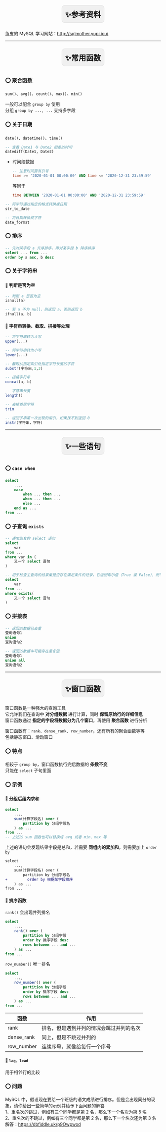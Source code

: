 <div class="container" style="text-align: center;">
    <div class="note">
        <span class="title1">✨参考资料</span> 
    </div> 
</div>

鱼皮的 MySQL 学习网站：http://sqlmother.yupi.icu/

---

<div class="container" style="text-align: center;">
    <div class="note">
        <span class="title1">✨常用函数</span> 
    </div> 
</div>

### ⭕ 聚合函数

`sum()`、`avg()`、`count()`、`max()`、`min()`  

一般可以配合 `group by` 使用  
分组 `group by ..., ...` 支持多字段  

### ⭕ 关于日期

`date()`、`datetime()`、`time()`

``` sql
-- 查看 Date1 与 Date2 相差的时间
datediff(Date1, Date2)
```

- 时间段数据

    ``` sql
    -- 注意时间要有引号
    time >= '2020-01-01 00:00:00' AND time <= '2020-12-31 23:59:59'
    ```

    等同于  

    ``` sql
    time BETWEEN '2020-01-01 00:00:00' AND '2020-12-31 23:59:59'
    ```

``` sql
-- 将字符通过指定的格式转换成日期  
str_to_date

-- 将日期转换成字符  
date_format
```

### ⭕ 排序  

``` sql
-- 先对某字段 a 升序排序，再对某字段 b 降序排序  
select ... from ...
order by a asc, b desc
```

### ⭕ 关于字符串

#### 🔘 判断是否为空
    
``` sql
-- 判断 a 是否为空
isnull(a)
```

``` sql
-- 若 a 不为 null，则返回 a，否则返回 b
ifnull(a, b)
```

#### 🔘 字符串转换、截取、拼接等处理

``` sql
-- 将字符串转为大写
upper(...)

-- 将字符串转为小写
lower(...)
```

``` sql
-- 截取从指定索引处指定字符长度的字符  
substr(字符串,1,3)

-- 拼接字符串  
concat(a, b)
```

``` sql
-- 字符串长度
length()
```

``` sql
-- 去掉首尾字符
trim
```

``` sql
-- 返回子串第一次出现的索引，如果找不到返回 0  
instr(字符串，字符)
```

---

<div class="container" style="text-align: center;">
    <div class="note">
        <span class="title1">✨一些语句</span> 
    </div> 
</div>

### ⭕ `case when`

``` sql
select 
    ...,
    case
        when ... then ...
        when ... then ...
        else ...
    end as ...
from ...
```

### ⭕ 子查询 `exists`

``` sql
-- 通常嵌套的 select 语句
select 
    var
from ...
where var in (
    又一个 select 语句
)
```

``` sql
-- 用于检查主查询的结果集是否存在满足条件的记录，它返回布尔值（True 或 False），而不返回实际的数据
select 
    var
from ...
where exists(
    又一个 select 语句
)
```

### ⭕ 拼接表

``` sql
-- 返回的数据已去重
查询语句1
union
查询语句2

-- 返回的数据中可能存在重复值
查询语句1
union all
查询语句2
```

---

<div class="container" style="text-align: center;">
    <div class="note">
        <span class="title1">✨窗口函数</span> 
    </div> 
</div>

窗口函数是一种强大的查询工具  
它允许我们在查询中 **对分组数据** 进行计算，同时 **保留原始行的详细信息**  
窗口函数通过 **指定的字段将数据分为几个窗口**，再使用 **聚合函数** 进行分析  

窗口函数有：`rank`、`dense_rank`、`row_number`，还有所有的聚合函数等等  
包括静态窗口、滑动窗口  

### ⭕ 特点

相较于 `group by`，窗口函数执行完后数据的 **条数不变**  
只能在 `select` 子句里面  

### ⭕ 示例

#### 🔘 分组后组内求和

``` sql
select 
    ...,
    sum(计算字段名) over (
        partition by 分组字段名
    ) as ...
from ...
-- 上述的 sum 函数也可以替换成 avg 或者 min、max 等
```

上述的语句会发现结果字段是总和，若需要 **同组内的累加和**，则需要加上 `order by`

``` diff
select 
    ...,
    sum(计算字段名) over (
        partition by 分组字段名
+         order by 根据某字段排序
    ) as ...
from ...
```

#### 🔘 排序函数

`rank()` 会出现并列排名

``` sql
select
    ...,
    rank() over (
        partition by 分组字段 
        order by 排序字段 desc 
        rows between ... and ...
    ) as ...
from ...
```

`row_number()` 唯一排名

``` sql
select
    ...,
    row_number() over (
        partition by 分组字段 
        order by 排序字段 desc 
        rows between ... and ...
    ) as ...
from ...
```

| 函数 | 作用 |
| --- | --- |
| rank | 排名，但是遇到并列的情况会跳过并列的名次 |
| dense_rank | 同上，但是不跳过并列的 |
| row_number | 连续序号，就像给每行一个序号 |

#### 🔘 `lag、lead`

用于相邻行的比较

### ⭕ 问题

MySQL 中，假设现在要给一个班级的语文成绩进行排序。但是会出现同分的现象，请你给出一些简单的示例并给予下面问题的解答  
1、重名次的跳过，例如有三个同学都是第 2 名，那么下一个名次为第 5 名  
2、重名次的不跳过，例如有三个同学都是第 2 名，那么下一个名次还为第 3 名  
解答：https://dbfiddle.uk/p9Owpwod  




<style> 
    .note { 
        background-color: #f9f9f9; 
        border: 1px solid #ddd; 
        padding: 10px; 
        border-radius: 10px; 
        display: inline-block; 
        font-weight: bold;
        margin: 10px 0px;
    }
    .note:hover {
        animation: gradient-in 0.5s forwards;
    }
    .note:not(:hover) {
        animation: gradient-out 0.5s forwards;
    }
    @keyframes gradient-in {
        0% {
            background-color: #f9f9f9;
        }
        20% {
            background-color: #f5f5f5;
        }
        100% {
            background-color: #e1e1e1;
        }
    }
    @keyframes gradient-out {
        0% {
            background-color: #e1e1e1;
        }
        80% {
            background-color: #f5f5f5;
        }
        100% {
            background-color: #f9f9f9;
        }
    }
    .title1 { 
        font-size: 24px; 
        /* color: #333;  */
    } 
</style>